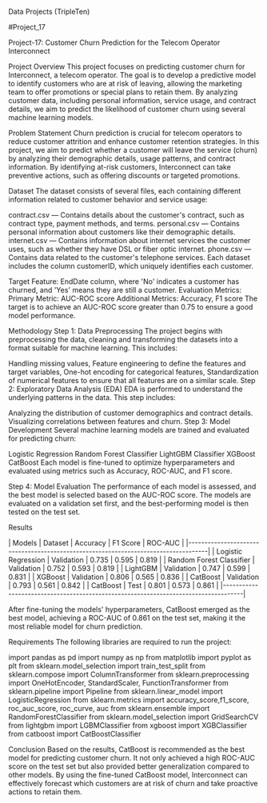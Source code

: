 Data Projects (TripleTen)
 
 #Project_17

Project-17: Customer Churn Prediction for the Telecom Operator Interconnect

Project Overview
This project focuses on predicting customer churn for Interconnect, a telecom operator. The goal is to develop a predictive model to identify customers who are at risk of leaving, allowing the marketing team to offer promotions or special plans to retain them. By analyzing customer data, including personal information, service usage, and contract details, we aim to predict the likelihood of customer churn using several machine learning models.

Problem Statement
Churn prediction is crucial for telecom operators to reduce customer attrition and enhance customer retention strategies. In this project, we aim to predict whether a customer will leave the service (churn) by analyzing their demographic details, usage patterns, and contract information. By identifying at-risk customers, Interconnect can take preventive actions, such as offering discounts or targeted promotions.

Dataset
The dataset consists of several files, each containing different information related to customer behavior and service usage:

contract.csv — Contains details about the customer's contract, such as contract type, payment methods, and terms.
personal.csv — Contains personal information about customers like their demographic details.
internet.csv — Contains information about internet services the customer uses, such as whether they have DSL or fiber optic internet.
phone.csv — Contains data related to the customer's telephone services.
Each dataset includes the column customerID, which uniquely identifies each customer.

Target Feature:
EndDate column, where 'No' indicates a customer has churned, and 'Yes' means they are still a customer.
Evaluation Metrics:
Primary Metric: AUC-ROC score
Additional Metrics: Accuracy, F1 score
The target is to achieve an AUC-ROC score greater than 0.75 to ensure a good model performance.

Methodology
Step 1: Data Preprocessing
The project begins with preprocessing the data, cleaning and transforming the datasets into a format suitable for machine learning. This includes:

Handling missing values,
Feature engineering to define the features and target variables,
One-hot encoding for categorical features,
Standardization of numerical features to ensure that all features are on a similar scale.
Step 2: Exploratory Data Analysis (EDA)
EDA is performed to understand the underlying patterns in the data. This step includes:

Analyzing the distribution of customer demographics and contract details.
Visualizing correlations between features and churn.
Step 3: Model Development
Several machine learning models are trained and evaluated for predicting churn:

Logistic Regression
Random Forest Classifier
LightGBM Classifier
XGBoost
CatBoost
Each model is fine-tuned to optimize hyperparameters and evaluated using metrics such as Accuracy, ROC-AUC, and F1 score.

Step 4: Model Evaluation
The performance of each model is assessed, and the best model is selected based on the AUC-ROC score. The models are evaluated on a validation set first, and the best-performing model is then tested on the test set.

Results

|         Models	        |    Dataset	   |    Accuracy  |	  F1 Score  | 	ROC-AUC  |
|------------------------------------------------------------------------------------|
|  Logistic Regression	   |   Validation	 |    0.735	    |    0.595	  |   0.819    |
| Random Forest Classifier |	 Validation	 |    0.752	    |    0.593    | 	0.819    |
|  LightGBM	               |   Validation  |	  0.747	    |    0.599	  |   0.831    |
|  XGBoost	               |   Validation	 |    0.806     |	   0.565	  |   0.836    |
|  CatBoost                | 	 Validation	 |    0.793	    |    0.561	  |   0.842    |
|  CatBoost	               |   Test	       |    0.801	    |    0.573	  |   0.861    |
|------------------------------------------------------------------------------------|

After fine-tuning the models' hyperparameters, CatBoost emerged as the best model, achieving a ROC-AUC of 0.861 on the test set, making it the most reliable model for churn prediction.

Requirements
The following libraries are required to run the project:

  import pandas as pd
  import numpy as np
  from matplotlib import pyplot as plt
  from sklearn.model_selection import train_test_split
  from sklearn.compose import ColumnTransformer
  from sklearn.preprocessing import OneHotEncoder, StandardScaler, FunctionTransformer
  from sklearn.pipeline import Pipeline
  from sklearn.linear_model import LogisticRegression
  from sklearn.metrics import accuracy_score,f1_score, roc_auc_score, roc_curve, auc
  from sklearn.ensemble import RandomForestClassifier
  from sklearn.model_selection import GridSearchCV
  from lightgbm import LGBMClassifier
  from xgboost import XGBClassifier 
  from catboost import CatBoostClassifier 


Conclusion
Based on the results, CatBoost is recommended as the best model for predicting customer churn. It not only achieved a high ROC-AUC score on the test set but also provided better generalization compared to other models. By using the fine-tuned CatBoost model, Interconnect can effectively forecast which customers are at risk of churn and take proactive actions to retain them.

